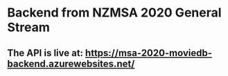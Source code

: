# Backend from NZMSA 2020 General Stream

## The API is live at: https://msa-2020-moviedb-backend.azurewebsites.net/